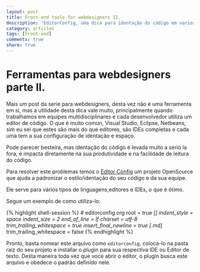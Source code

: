 ```yaml
---
layout: post
title: Front-end tools for webdesigners II.
description: "EditorConfig, uma dica para identação do código em varios editoress."
category: articles
tags: [Front-end]
comments: true
share: true
---
```

# Ferramentas para webdesigners parte II.
Mais um post da serie para webdesigners, desta vez não é uma ferramenta em si, mas a utilidade desta dica vale muito, principalmente quando trabalhamos em equipes multidisciplinares e cada desenvolvedor utiliza um editor de código.
O que é muito comun, Visual Studio, Eclipse, Netbeans, sim eu sei que estes são mais do que editores, são IDEs completas e cada uma tem a sua configuração de identação e espaço.

Pode parecer besteira, mas identação do código é levada muito a serio la fora, é impacta diretamente na sua produtividade e na facilidade de leitura do código.

Para resolver este problemas temos o [Editor Config](http://editorconfig.org/) um projeto OpenSource que ajuda a padronizar o estilo/identação do seu código e da sua equipe.

Ele serve para vários tipos de linguagens,editores e IDEs, o que é ótimo.

Segue um exemplo de como utiliza-lo:

{% highlight shell-session %}
  	# editorconfig.org
	root = true
	[*]
	indent_style = space
	indent_size = 2
	end_of_line = lf
	charset = utf-8
	trim_trailing_whitespace = true
	insert_final_newline = true
	[*.md]
	trim_trailing_whitespace = false
{% endhighlight %}

Pronto, basta nomear este arquivo como `editorconfig`, coloca-lo na pasta raiz do seu projeto e installar o plugin para sua respectiva IDE ou Editor de texto.
Desta maneira toda vez que voce abrir o editor, o plugin busca este arquivo e obedece o padrão definido nele.
